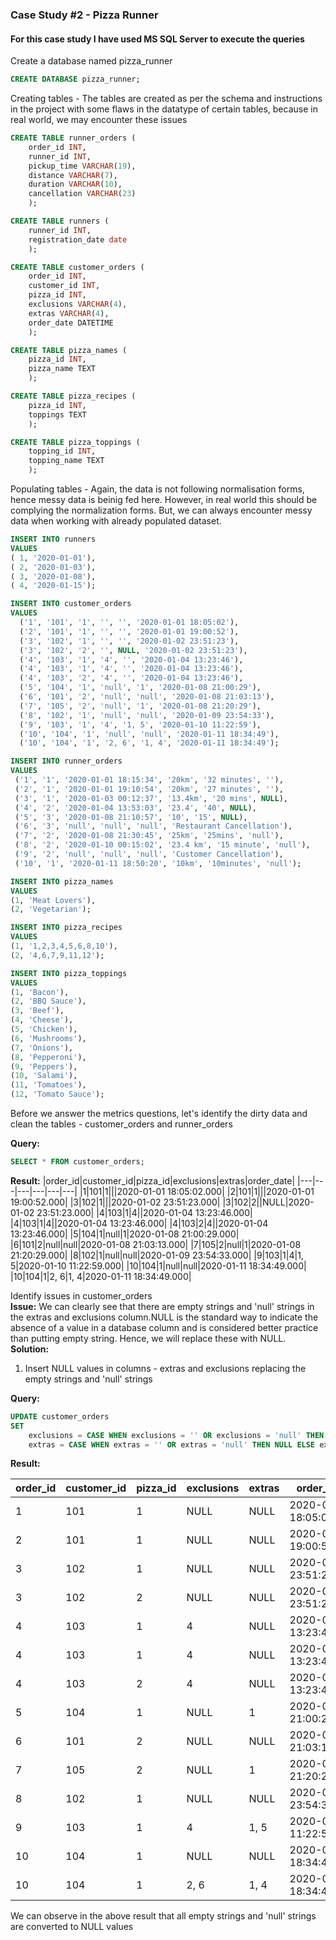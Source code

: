 ### Case Study #2 - Pizza Runner

#### For this case study I have used MS SQL Server to execute the queries 

Create a database named pizza_runner
```sql
CREATE DATABASE pizza_runner;
```

Creating tables - The tables are created as per the schema and instructions in the project with some flaws in the datatype of certain tables, because in real world, we may encounter these issues
```sql
CREATE TABLE runner_orders (
	order_id INT,
    runner_id INT,
    pickup_time VARCHAR(19),
    distance VARCHAR(7),
    duration VARCHAR(10),
    cancellation VARCHAR(23)
    );
```
```sql
CREATE TABLE runners (
	runner_id INT,
    registration_date date
    );
```
```sql
CREATE TABLE customer_orders (
	order_id INT,
    customer_id INT,
    pizza_id INT,
    exclusions VARCHAR(4),
    extras VARCHAR(4),
    order_date DATETIME
    );
```
```sql
CREATE TABLE pizza_names (
	pizza_id INT,
    pizza_name TEXT
    );
```
```sql
CREATE TABLE pizza_recipes (
	pizza_id INT,
    toppings TEXT
    );
```
```sql
CREATE TABLE pizza_toppings (
	topping_id INT,
    topping_name TEXT
    );
```
Populating tables - Again, the data is not following normalisation forms, hence messy data is beinig fed here. 
However, in real world this should be complying the normalization forms. But, we can always encounter messy data when working with already populated dataset.
```sql
INSERT INTO runners 
VALUES
( 1, '2020-01-01'),
( 2, '2020-01-03'),
( 3, '2020-01-08'),
( 4, '2020-01-15');
```
```sql
INSERT INTO customer_orders
VALUES 
  ('1', '101', '1', '', '', '2020-01-01 18:05:02'),
  ('2', '101', '1', '', '', '2020-01-01 19:00:52'),
  ('3', '102', '1', '', '', '2020-01-02 23:51:23'),
  ('3', '102', '2', '', NULL, '2020-01-02 23:51:23'),
  ('4', '103', '1', '4', '', '2020-01-04 13:23:46'),
  ('4', '103', '1', '4', '', '2020-01-04 13:23:46'),
  ('4', '103', '2', '4', '', '2020-01-04 13:23:46'),
  ('5', '104', '1', 'null', '1', '2020-01-08 21:00:29'),
  ('6', '101', '2', 'null', 'null', '2020-01-08 21:03:13'),
  ('7', '105', '2', 'null', '1', '2020-01-08 21:20:29'),
  ('8', '102', '1', 'null', 'null', '2020-01-09 23:54:33'),
  ('9', '103', '1', '4', '1, 5', '2020-01-10 11:22:59'),
  ('10', '104', '1', 'null', 'null', '2020-01-11 18:34:49'),
  ('10', '104', '1', '2, 6', '1, 4', '2020-01-11 18:34:49');
 ``` 
 ```sql
INSERT INTO runner_orders
VALUES
  ('1', '1', '2020-01-01 18:15:34', '20km', '32 minutes', ''),
  ('2', '1', '2020-01-01 19:10:54', '20km', '27 minutes', ''),
  ('3', '1', '2020-01-03 00:12:37', '13.4km', '20 mins', NULL),
  ('4', '2', '2020-01-04 13:53:03', '23.4', '40', NULL),
  ('5', '3', '2020-01-08 21:10:57', '10', '15', NULL),
  ('6', '3', 'null', 'null', 'null', 'Restaurant Cancellation'),
  ('7', '2', '2020-01-08 21:30:45', '25km', '25mins', 'null'),
  ('8', '2', '2020-01-10 00:15:02', '23.4 km', '15 minute', 'null'),
  ('9', '2', 'null', 'null', 'null', 'Customer Cancellation'),
  ('10', '1', '2020-01-11 18:50:20', '10km', '10minutes', 'null');
```
```sql
INSERT INTO pizza_names
VALUES
(1, 'Meat Lovers'),
(2, 'Vegetarian');
```
```sql
INSERT INTO pizza_recipes
VALUES
(1, '1,2,3,4,5,6,8,10'),
(2, '4,6,7,9,11,12');
```
```sql
INSERT INTO pizza_toppings
VALUES
(1, 'Bacon'),
(2, 'BBQ Sauce'),
(3, 'Beef'),
(4, 'Cheese'),
(5, 'Chicken'),
(6, 'Mushrooms'),
(7, 'Onions'),
(8, 'Pepperoni'),
(9, 'Peppers'),
(10, 'Salami'),
(11, 'Tomatoes'),
(12, 'Tomato Sauce');
```
Before we answer the metrics questions, let's identify the dirty data and clean the tables - customer_orders and runner_orders

**Query:**
```sql
SELECT * FROM customer_orders;
```
**Result:**
|order_id|customer_id|pizza_id|exclusions|extras|order_date|
|---|---|---|---|---|---|
|1|101|1|||2020-01-01 18:05:02.000|
|2|101|1|||2020-01-01 19:00:52.000|
|3|102|1|||2020-01-02 23:51:23.000|
|3|102|2||NULL|2020-01-02 23:51:23.000|
|4|103|1|4||2020-01-04 13:23:46.000|
|4|103|1|4||2020-01-04 13:23:46.000|
|4|103|2|4||2020-01-04 13:23:46.000|
|5|104|1|null|1|2020-01-08 21:00:29.000|
|6|101|2|null|null|2020-01-08 21:03:13.000|
|7|105|2|null|1|2020-01-08 21:20:29.000|
|8|102|1|null|null|2020-01-09 23:54:33.000|
|9|103|1|4|1, 5|2020-01-10 11:22:59.000|
|10|104|1|null|null|2020-01-11 18:34:49.000|
|10|104|1|2, 6|1, 4|2020-01-11 18:34:49.000|

Identify issues in customer_orders <br>
**Issue:** We can clearly see that there are empty strings and 'null' strings in the extras and exclusions column.NULL is the standard way to indicate the absence of a value in a database column and is considered better practice than putting empty string. Hence, we will replace these with NULL. <br>
**Solution:**

1. Insert NULL values in columns - extras and exclusions replacing the empty strings and 'null' strings

**Query:**

```sql
UPDATE customer_orders
SET 	
	exclusions = CASE WHEN exclusions = '' OR exclusions = 'null' THEN NULL ELSE exclusions END,
    extras = CASE WHEN extras = '' OR extras = 'null' THEN NULL ELSE extras END;
```
**Result:**

|order_id|customer_id|pizza_id|exclusions|extras|order_date|
|---|---|---|---|---|---|
|1|101|1|NULL|NULL|2020-01-01 18:05:02.000|
|2|101|1|NULL|NULL|2020-01-01 19:00:52.000|
|3|102|1|NULL|NULL|2020-01-02 23:51:23.000|
|3|102|2|NULL|NULL|2020-01-02 23:51:23.000|
|4|103|1|4|NULL|2020-01-04 13:23:46.000|
|4|103|1|4|NULL|2020-01-04 13:23:46.000|
|4|103|2|4|NULL|2020-01-04 13:23:46.000|
|5|104|1|NULL|1|2020-01-08 21:00:29.000|
|6|101|2|NULL|NULL|2020-01-08 21:03:13.000|
|7|105|2|NULL|1|2020-01-08 21:20:29.000|
|8|102|1|NULL|NULL|2020-01-09 23:54:33.000|
|9|103|1|4|1, 5|2020-01-10 11:22:59.000|
|10|104|1|NULL|NULL|2020-01-11 18:34:49.000|
|10|104|1|2, 6|1, 4|2020-01-11 18:34:49.000|

We can observe in the above result that all empty strings and 'null' strings are converted to NULL values
